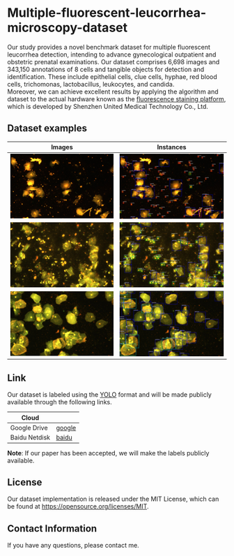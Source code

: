 <!--
 * @Author: ss
 * @Date: 2024-05-21 17:22:45
 * @LastEditTime: 2024-05-21 17:31:47
 * @Description: 
 * @FilePath: /Multiple-fluorescent-leucorrhea-microscopy-dataset/README.md
-->
# Multiple-fluorescent-leucorrhea-microscopy-dataset

Our study provides a novel benchmark dataset for multiple fluorescent leucorrhea detection, intending to advance gynecological outpatient and obstetric prenatal examinations. Our dataset comprises 6,698 images and 343,150 annotations of 8 cells and tangible objects for detection and identification. These include epithelial cells, clue cells, hyphae, red blood cells, trichomonas, lactobacillus, leukocytes, and candida.  
Moreover, we can achieve excellent results by applying the algorithm and dataset to the actual hardware known as the [fluorescence staining platform]((http://www.uni-medica.com/)), which is developed by Shenzhen United Medical Technology Co., Ltd.


## Dataset examples

| Images                                                       | Instances                                                    |
| ------------------------------------------------------------ | ------------------------------------------------------------ |
| <img src="tmp/image_1.jpg" alt="003312" style="zoom:25%;" /> | <img src="tmp/image_1_boxes.jpg" alt="003312" style="zoom:25%;" /> |
| <img src="tmp/image_2.jpg" alt="003312" style="zoom:25%;" /> | <img src="tmp/image_2_boxes.jpg" alt="003312" style="zoom:25%;" /> |
| <img src="tmp/image_3.jpg" alt="003312" style="zoom:25%;" /> | <img src="tmp/image_3_boxes.jpg" alt="003312" style="zoom:25%;" /> |

## Link

 Our dataset is labeled using the [YOLO](https://docs.ultralytics.com/yolov5/tutorials/train_custom_data/#12-create-labels) format and will be made publicly available through the following links.  

| Cloud         |            |
| ------------- | ---------- |
| Google Drive  | [google](https://drive.google.com/drive/folders/1FZ8T-VGPYNnBX_KFS1AhgY9ihuJe2ZGG?usp=drive_link) |
| Baidu Netdisk | [baidu](https://pan.baidu.com/s/1kkDcIGUQI4txU4ma05j6LQ?pwd=l78j)  |

 **Note**: If our paper has been accepted, we will make the labels publicly available. 

## License

Our dataset implementation is released under the MIT License, which can be found at   https://opensource.org/licenses/MIT. 

## Contact Information

 If you have any questions, please contact me.